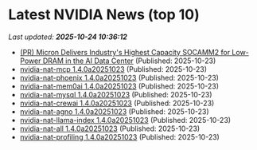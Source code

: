 # Latest NVIDIA News (top 10)
_Last updated: **2025-10-24 10:36:12**_

- [(PR) Micron Delivers Industry's Highest Capacity SOCAMM2 for Low-Power DRAM in the AI Data Center](https://www.techpowerup.com/342169/micron-delivers-industrys-highest-capacity-socamm2-for-low-power-dram-in-the-ai-data-center) (Published: 2025-10-23)
- [nvidia-nat-mcp 1.4.0a20251023](https://pypi.org/project/nvidia-nat-mcp/1.4.0a20251023/) (Published: 2025-10-23)
- [nvidia-nat-phoenix 1.4.0a20251023](https://pypi.org/project/nvidia-nat-phoenix/1.4.0a20251023/) (Published: 2025-10-23)
- [nvidia-nat-mem0ai 1.4.0a20251023](https://pypi.org/project/nvidia-nat-mem0ai/1.4.0a20251023/) (Published: 2025-10-23)
- [nvidia-nat-mysql 1.4.0a20251023](https://pypi.org/project/nvidia-nat-mysql/1.4.0a20251023/) (Published: 2025-10-23)
- [nvidia-nat-crewai 1.4.0a20251023](https://pypi.org/project/nvidia-nat-crewai/1.4.0a20251023/) (Published: 2025-10-23)
- [nvidia-nat-agno 1.4.0a20251023](https://pypi.org/project/nvidia-nat-agno/1.4.0a20251023/) (Published: 2025-10-23)
- [nvidia-nat-llama-index 1.4.0a20251023](https://pypi.org/project/nvidia-nat-llama-index/1.4.0a20251023/) (Published: 2025-10-23)
- [nvidia-nat-all 1.4.0a20251023](https://pypi.org/project/nvidia-nat-all/1.4.0a20251023/) (Published: 2025-10-23)
- [nvidia-nat-profiling 1.4.0a20251023](https://pypi.org/project/nvidia-nat-profiling/1.4.0a20251023/) (Published: 2025-10-23)
